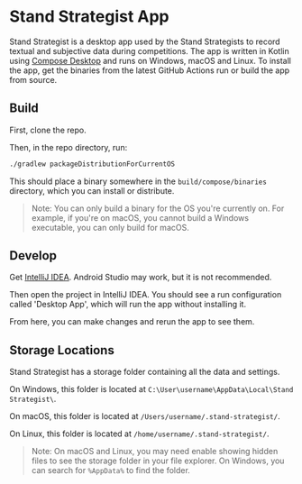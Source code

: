 # Stand Strategist App

Stand Strategist is a desktop app used by the Stand Strategists to record textual and subjective data during
competitions. The app is written in Kotlin using [Compose Desktop](https://www.jetbrains.com/lp/compose-mpp/) and runs
on Windows, macOS and Linux. To install the app, get the binaries from the latest GitHub Actions run or build the app
from source.

## Build

First, clone the repo.

Then, in the repo directory, run:

```bash
./gradlew packageDistributionForCurrentOS
```

This should place a binary somewhere in the `build/compose/binaries` directory, which you can install or
distribute.

> Note: You can only build a binary for the OS you're currently on. For example, if you're on macOS, you cannot build a
> Windows executable, you can only build for macOS.

## Develop

Get [IntelliJ IDEA](https://www.jetbrains.com/idea/download/). Android Studio may work, but it is not recommended.

Then open the project in IntelliJ IDEA. You should see a run configuration called 'Desktop App', which will run the app
without installing it.

From here, you can make changes and rerun the app to see them.

## Storage Locations

Stand Strategist has a storage folder containing all the data and settings.

On Windows, this folder is located at `C:\User\username\AppData\Local\Stand Strategist\`.

On macOS, this folder is located at `/Users/username/.stand-strategist/`.

On Linux, this folder is located at `/home/username/.stand-strategist/`.

> Note: On macOS and Linux, you may need enable showing hidden files to see the storage folder in your file explorer. On
> Windows, you can search for `%AppData%` to find the folder.
